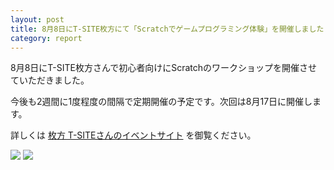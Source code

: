 ```yaml
---
layout: post
title: 8月8日にT-SITE枚方にて「Scratchでゲームプログラミング体験」を開催しました
category: report
---
```


8月8日にT-SITE枚方さんで初心者向けにScratchのワークショップを開催させていただきました。

今後も2週間に1度程度の間隔で定期開催の予定です。次回は8月17日に開催します。

詳しくは [枚方 T-SITEさんのイベントサイト](http://real.tsite.jp/hirakata/event/2016/08/scratch-3.html) を御覧ください。

<div class="gallery">
  <img src="/images/blogs/2016-08-08-t-site/DSC07607.JPG">
  <img src="/images/blogs/2016-08-08-t-site/DSC07609.JPG">
</div>
